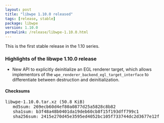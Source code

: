 ```yaml
---
layout: post
title: "libwpe 1.10.0 released"
tags: [release, stable]
package: libwpe
version: 1.10.0
permalink: /release/libwpe-1.10.0.html
---
```


This is the first stable release in the 1.10 series.

### Highlights of the libwpe 1.10.0 release

- New API to explicitly deinitialize an EGL renderer target, which allows
  implementors of the `wpe_renderer_backend_egl_target_interface` to
  differentiate between destruction and deinitialization.

#### Checksums

<pre>
libwpe-1.10.0.tar.xz (50.8 KiB)
   md5sum: 269ecb60d4ef80a0877d25a5828c8b82
   sha1sum: b3f48a48b0401da19deb60cb8f15f193dff799c1
   sha256sum: 2415e270d45e3595ed4052bc105f733744dc2d3677e12ff4a831e5029841084d
</pre>

